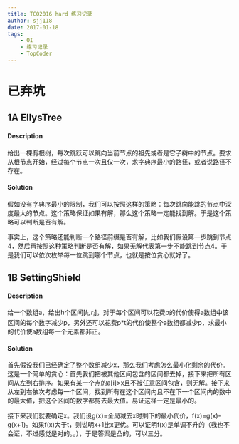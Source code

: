 ```yaml
---
title: TCO2016 hard 练习记录
author: sjj118
date: 2017-01-18
tags:
    - OI
    - 练习记录
    - TopCoder
---
```


# 已弃坑

## 1A EllysTree

#### Description

给出一棵有根树，每次跳跃可以跳向当前节点的祖先或者是它子树中的节点。要求从根节点开始，经过每个节点一次且仅一次，求字典序最小的路径，或者说路径不存在。

#### Solution

假如没有字典序最小的限制，我们可以按照这样的策略：每次跳向能跳的节点中深度最大的节点。这个策略保证如果有解，那么这个策略一定能找到解。于是这个策略可以判断是否有解。

事实上，这个策略还能判断一个路径前缀是否有解，比如我们假设第一步跳到节点4，然后再按照这种策略判断是否有解，如果无解代表第一步不能跳到节点4。于是我们可以依次枚举每一位跳到哪个节点，也就是按位贪心就好了。

## 1B SettingShield

#### Description

给一个数组a，给出h个区间$[l_i,r_i]$，对于每个区间可以花费p的代价使得a数组中该区间的每个数字减少p，另外还可以花费p*t的代价使整个a数组都减少p，求最小的代价使a数组每一个元素都非正。

#### Solution

首先假设我们已经确定了整个数组减少x，那么我们考虑怎么最小化剩余的代价。这是一个简单的贪心：首先我们把被其他区间包含的区间都去掉，接下来把所有区间从左到右排序。如果有某一个点的a[i]>x且不被任意区间包含，则无解。接下来从左到右依次考虑每一个区间，找到所有在这个区间内且不在下一个区间内的数中的最大值，把这个区间的数字都剪去最大值。易证这样一定是最小的。

接下来我们就要确定x。我们设g(x)=全局减去x时剩下的最小代价，f(x)=g(x)-g(x+1)。如果f(x)大于t，则说明x+1比x更优。可以证明f(x)是单调不升的（我也不会证，不过感觉是对的。。），于是答案是凸的，可以三分。
